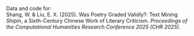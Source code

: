 Data and code for:<br>
Shang, W. & Liu, E. X. (2025). Was Poetry Graded Validly?: Text Mining *Shipin*, a Sixth-Century Chinese Work of Literary Criticism. *Proceedings of the Computational Humanities Research Conference 2025 (CHR 2025)*.

